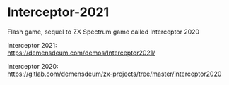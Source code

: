 # Interceptor-2021  
Flash game, sequel to ZX Spectrum game called Interceptor 2020  
  
Interceptor 2021:  
https://demensdeum.com/demos/Interceptor2021/  
  
Interceptor 2020:  
https://gitlab.com/demensdeum/zx-projects/tree/master/interceptor2020